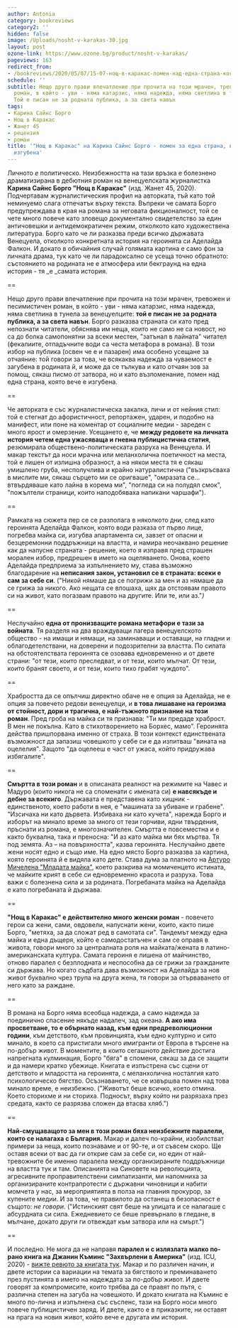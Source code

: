 ```yaml
---
author: Antonia
category: bookreviews
category2: ''
hidden: false
image: /Uploads/nosht-v-karakas-30.jpg
layout: post
ozone-link: https://www.ozone.bg/product/nosht-v-karakas/
pageviews: 163
redirect_from:
- /bookreviews/2020/05/07/15-07-нощ-в-каракас-помен-над-една-страна-която-вече-е-изгубена
schedule: ''
subtitle: Нещо друго прави впечатление при прочита на този мрачен, тревожен и песимистичен
  роман, в който - уви - няма катарзис, няма надежда, няма светлина в тунела за венецуелците.
  Той е писан не за родната публика, а за света навън
tags:
- Карина Сайнс Борго
- Нощ в Каракас
- Жанет 45
- рецензия
- роман
title: '"Нощ в Каракас" на Карина Сайнс Борго - помен за една страна, която вече е
  изгубена'
---
```


Личното _е_ политическо. Неизбежността на тази връзка е болезнено драматизирана в дебютния роман на венецуелската журналистка **Карина Сайнс Борго "Нощ в Каракас"** (изд. Жанет 45, 2020). Подчертавам журналистическия профил на авторката, тъй като той неминуемо слага отпечатък върху текста. Въпреки че самата Борго предупреждава в края на романа за неговата фикционалност, той се чете много повече като зловещо документално свидетелство за един античовешки и антидемократичен режим, отколкото като художествена литература. Борго като че ли разказва преди всичко държавата Венецуела, отколкото конкретната история на героинята си Аделайда Фалкон. И докато в обичайния случай голямата картина е само фон за личната драма, тук като че ли парадоксално се усеща точно обратното: състоянието на родината не е атмосфера или бекграунд на една история - тя _е _самата история.

\==

Нещо друго прави впечатление при прочита на този мрачен, тревожен и песимистичен роман, в който - уви - няма катарзис, няма надежда, няма светлина в тунела за венецуелците: **той е писан не за родната публика, а за света навън**. Борго разказва страната си като пред непознати читатели, обяснява им неща, които не само не са новост, но са до болка самопонятни за всеки местен, "затънал в лайната" читател (фекалиите, отпадъчните води са честа метафора в романа). В този избор на публика (освен че е и пазарен) има особено усещане за отчаяние: той говори за това, че всякаква надежда за чуваемост е загубена в родината й, и може да се тълкува и като отчаян зов за помощ, сякаш писмо от затвора, но и като възпоменание, помен над една страна, която вече е изгубена. 

\==

Че авторката е със журналистическа закалка, личи и от нейния стил: той е стегнат до афористичност, репортажен, ударен, и подобно на манифест, или поне на коментар от социалните медии - зареден с много ярост и омерзение. Усещането е, че **между редовете на личната история четем една ужасяваща и гневна публицистична статия**, резюмирала обществено-политическата разруха на Венецуела. И макар текстът да носи мрачна или меланхолична поетичност на места, той е лишен от излишна образност, а на някои места тя е сякаш умишлено груба, несполучлива и крайно натуралистична ("възкръсваха в мислите ми, сякаш сърцето ми се оригваше", "омразата се... втвърдяваше като лайна в корема ми", "погледа си на полудял смок", "пожълтели страници, които наподобяваха напикани чаршафи").

\==

Рамката на сюжета пер се се разполага в няколкото дни, след като героинята Аделайда Фалкон, която води разказа от първо лице, погребва майка си, изгубва апартамента си, завзет от опасни и безцеремонни поддръжници на властта, и намира неочаквано решение как да напусне страната - решение, което я изправя пред страшен морален избор, предрешен в името на оцеляването. Онова, което Аделайда предприема за изпълнението му, става възможно благодарение на **неписания закон, установил се в страната: всеки е сам за себе си**. ("Никой нямаше да се погрижи за мен и аз нямаше да се грижа за никого. Ако нещата се влошаха, щях да отстоявам правото си на живот, като погазвам правото на другите. Или те, или аз."_)_

\==

Неслучайно **една от пронизващите романа метафори е тази за войната**. Тя разделя на два враждуващи лагера венецуелското общество - на имащи и нямащи, на заминаващи и оставащи, на гладни и облагодетелствани, на доверени и подозрителни за властта. По силата на обстоятелствата героинята се озовава едновременно и от двете страни: "от тези, които преследват, и от тези, които мълчат. От тези, които бранят своето, и от тези, които тихо грабят чуждото". 

\==

Храбростта да се опълчиш директно обаче не е опция за Аделайда, не е опция за повечето редови венецуелци, и **в това лишаване на героизма от стойност, дори и трагична, е най-тъжното признание на този роман**. Пред гроба на майка си тя признава: "Ти ми предаде храброст. В мен не покълна. Като в стихотворението на Борхес, мамо". Героинята действа пришпорвана именно от страха. В този контекст единствената възможност да запазиш човешкото у себе си е да изпитваш "вината на оцелелия". Защото "да оцелееш е част от ужаса, който придружава избягалите". 

\==

**Смъртта в този роман** и в описаната реалност на режимите на Чавес и Мадуро (които никога не са споменати с имената си) **е навсякъде и дебне за всекиго**. Държавата е представена като хищник - единственото, което работи в нея, е "машината за убиване и грабене". "Изсичаха ни като дървета. Избиваха ни като кучета", нарежда Борго и изборът на минало време за много от тези горчиви, ядни твърдения, пръснати из романа, е многозначителен. Смъртта е повсеместна и е както буквална, така и преносна: "И аз като майка ми бях мъртва. Тя под земята. Аз – на повърхността", казва героинята. Неслучайно двете жени носят едно и също име. На едно място Борго разказва за картина, която героинята й е видяла като дете. Става дума за платното на [Артуро Мичелена "Младата майка"](https://commons.wikimedia.org/wiki/File:La_Joven_Madre_1889_by_Arturo_Michelena.jpg), което разкрива на момиченцето истината, че майките крият в себе си едновременно красота и разруха. Това важи с болезнена сила и за родината. Погребаната майка на Аделайда е като погребаната й държава. 

\==

**"Нощ в Каракас" е действително много женски роман** - повечето герои са жени, сами, овдовели, напуснати жени, които, както пише Борго, "метяха, за да сложат ред в самотата си". Тандемът между една майка и една дъщеря, който е самодостатъчен и сам се оправя в живота, говори много за централната роля на майката/жената в латино-американската култура. Самата героиня е лишена от майчинство, отново паралел с безплодната и неспособна да се грижи за гражданите си държава. Но когато съдбата дава възможност на Аделайда за нов живот буквално чрез трупа на друга жена, тя говори за отърваването от него като за раждане. 

\==

В романа на Борго няма всеобща надежда, а само надежда за поединично спасение някъде надалеч, зад океана. **А ако има просветване, то е обърнато назад, към едни предреволюционни години**, към детството, към провинцията, към едно културно и сито минало, в което са пристигали много имигранти от Европа в търсене на по-добър живот. В моментите, в които сегашното действие достига напрегната кулминация, Борго "бяга" в спомени, сякаш за да се защити и да намери кратко убежище. Книгата е изпъстрена със сцени от детството и младостта на героинята, с меланхолична носталгия като психологическо бягство. Осъзнаването, че се извършва помен над това минало време, е неизбежно. ("Животът беше всичко, което отмина. Което сторихме и ни сториха. Подносът, върху който ни разрязаха през средата, както се разрязва сложен да втасва хляб.")

\==

**Най-смущаващото за мен в този роман бяха неизбежните паралели, които се налагаха с България.** Макар и далеч по-крайни, изобилстват примери за неща, които познаваме и от 90-те, и от съвсем скоро. Ще оставя всеки от вас да ги открие сам за себе си, но един от най-тревожните бе именно паралела между организираните поддръжници на властта тук и там. Описанията на Синовете на революцията, агресивните проправителствени симпатизанти, ми напомниха за организираните контрапротести с държавни чиновници и набити момчета у нас, за мероприятията в полза на главния прокурор, за купените медии. И за това, че правилото да останеш в безопасност е същото: _не говори_. ("Истинският свят беше на улицата и се налагаше с абсурдната си сила. Ежедневието се беше превърнало в гледане, в мълчане, докато други ги отвеждат към затвора или на смърт.")

\==

И последно. Не мога да не направя **паралел и с излязлата малко по-рано книга на Джанин Къминс "Захвърлени в Америка"** (изд. ICU, 2020) - [вижте ревюто за книгата тук](https://literaturnirazgovori.com/bookreviews/2020/05/08/11-44-%D0%B8%D0%B7%D1%85%D0%B2%D1%8A%D1%80%D0%BB%D0%B5%D0%BD%D0%B8-%D0%B2-%D0%B0%D0%BC%D0%B5%D1%80%D0%B8%D0%BA%D0%B0-%D1%81%D1%80%D0%B5%D1%89%D1%83-%D0%BE%D0%B1%D0%B2%D0%B8%D0%BD%D0%B5%D0%BD%D0%B8%D1%8F%D1%82%D0%B0-%D1%87%D0%B5-%D0%B5-%D0%BA%D0%B0%D1%84%D1%8F%D0%B2-%D1%80%D0%BE%D0%BC%D0%B0%D0%BD-%D0%B7%D0%B0-%D0%B1%D0%B5%D0%BB%D0%B8-%D1%87%D0%B8%D1%82%D0%B0%D1%82%D0%B5%D0%BB%D0%B8.html). Макар и по различен начин, и двете истории са вариации на темата за бягството и преминаването през пустинята в името на надеждата за по-добър живот. И двете говорят за компромисите, които трябва да се правят по пътя, с различна степен на загуба на човешкото. И докато книгата на Къминс е много по-лична и изпълнена със съспенс, тази на Борго носи много повече публицистичен заряд. И двете, както е в приказките, ни оставят на прага на новия живот, който вече е другата им история.